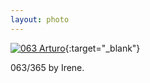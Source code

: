 ```yaml
---
layout: photo
---
```


[![063 Arturo](https://c2.staticflickr.com/6/5730/20667615450_6c50f5ff98_c.jpg)](https://www.flickr.com/photos/131440297@N08/20667615450/){:target="_blank"}

063/365 by Irene.
